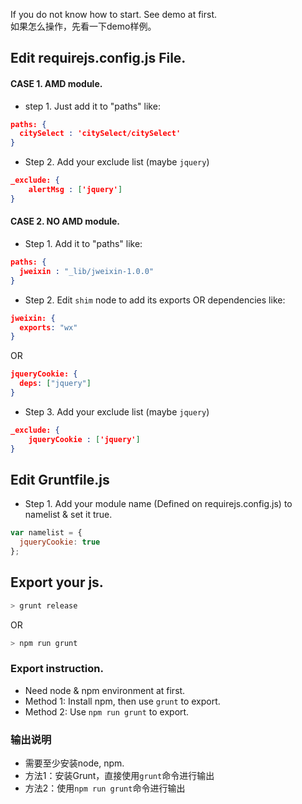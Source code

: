 If you do not know how to start. See demo at first.<br>
如果怎么操作，先看一下demo样例。

## Edit requirejs.config.js File.

#### CASE 1. AMD module.
* step 1. Just add it to "paths" like:
```json
paths: {
  citySelect : 'citySelect/citySelect'
}
```
* Step 2. Add your exclude list (maybe `jquery`)
```json
_exclude: {
    alertMsg : ['jquery']
}
```

#### CASE 2. NO AMD module.
* Step 1. Add it to "paths" like:
```json
paths: {
  jweixin : "_lib/jweixin-1.0.0"
}
```
* Step 2. Edit `shim` node to add its exports OR dependencies like:
```json
jweixin: {
  exports: "wx"
}
```
OR
```json
jqueryCookie: {
  deps: ["jquery"]
}
```
* Step 3. Add your exclude list (maybe `jquery`)
```json
_exclude: {
    jqueryCookie : ['jquery']
}
```


## Edit Gruntfile.js
* Step 1. Add your module name (Defined on requirejs.config.js) to namelist & set it true.
```js
var namelist = {
  jqueryCookie: true
};
```

## Export your js.
```bash
> grunt release
```
OR
```bash
> npm run grunt
```

### Export instruction.
* Need node & npm environment at first.
* Method 1: Install npm, then use `grunt` to export.
* Method 2: Use `npm run grunt` to export.

### 输出说明
* 需要至少安装node, npm.
* 方法1：安装Grunt，直接使用`grunt`命令进行输出
* 方法2：使用`npm run grunt`命令进行输出
